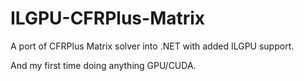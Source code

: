 # ILGPU-CFRPlus-Matrix
A port of CFRPlus Matrix solver into .NET with added ILGPU support.

And my first time doing anything GPU/CUDA.
